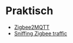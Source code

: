 # Praktisch

* [Zigbee2MQTT](./praktisch/Zigbee2MQTT.md)
* [Sniffing Zigbee traffic](./praktisch/sniffing.md)